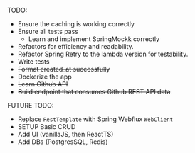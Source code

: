 TODO:
* Ensure the caching is working correctly
* Ensure all tests pass
  * Learn and implement SpringMockk correctly
* Refactors for efficiency and readability.
* Refactor Spring Retry to the lambda version for testability.
* ~~Write tests~~
* ~~Format created_at successfully~~
* Dockerize the app
* ~~Learn Github API~~
* ~~Build endpoint that consumes Github REST API data~~

FUTURE TODO:
* Replace `RestTemplate` with Spring Webflux `WebClient`
* SETUP Basic CRUD
* Add UI (vanillaJS, then ReactTS)
* Add DBs (PostgresSQL, Redis)
